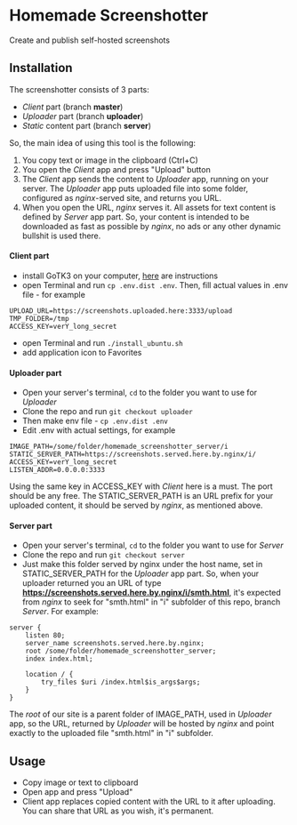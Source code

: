 # Homemade Screenshotter
Create and publish self-hosted screenshots

Installation
--

The screenshotter consists of 3 parts:
* *Client* part (branch **master**)
* *Uploader* part (branch **uploader**)
* *Static* content part (branch **server**)

So, the main idea of using this tool is the following:
1. You copy text or image in the clipboard (Ctrl+C)
1. You open the *Client* app and press "Upload" button
1. The *Client* app sends the content to *Uploader* app, running on your server.
The *Uploader* app puts uploaded file into some folder, configured as *nginx*-served site,
and returns you URL.
1. When you open the URL, *nginx* serves it. All assets for text
content is defined by *Server* app part. So, your content is intended
to be downloaded as fast as possible by *nginx*, no ads or any other
dynamic bullshit is used there.

#### Client part
* install GoTK3 on your computer, [here](https://github.com/gotk3/gotk3/wiki) are instructions
* open Terminal and run `cp .env.dist .env`. Then, fill actual values in .env file - for example
```
UPLOAD_URL=https://screenshots.uploaded.here:3333/upload
TMP_FOLDER=/tmp
ACCESS_KEY=verY_long_secret
```
* open Terminal and run `./install_ubuntu.sh`
* add application icon to Favorites

#### Uploader part
* Open your server's terminal, `cd` to the folder you want to use for *Uploader*
* Clone the repo and run `git checkout uploader`
* Then make env file - `cp .env.dist .env`
* Edit .env with actual settings, for example
```
IMAGE_PATH=/some/folder/homemade_screenshotter_server/i
STATIC_SERVER_PATH=https://screenshots.served.here.by.nginx/i/
ACCESS_KEY=verY_long_secret
LISTEN_ADDR=0.0.0.0:3333
```
Using the same key in ACCESS_KEY with *Client* here is a must. The port should be any free.
The STATIC_SERVER_PATH is an URL prefix for your uploaded content, it should be served
by *nginx*, as mentioned above.


#### Server part
* Open your server's terminal, `cd` to the folder you want to use for *Server*
* Clone the repo and run `git checkout server`
* Just make this folder served by nginx under the host name, set in STATIC_SERVER_PATH
for the *Uploader* app part. So, when your uploader returned you an URL of type
**https://screenshots.served.here.by.nginx/i/smth.html**, it's expected from *nginx*
to seek for "smth.html" in "i" subfolder of this repo, branch *Server*.
For example:
```
server { 
	listen 80;
	server_name screenshots.served.here.by.nginx;
	root /some/folder/homemade_screenshotter_server;
	index index.html;

	location / {
		try_files $uri /index.html$is_args$args;
	}
}
```

The *root* of our site is a parent folder of IMAGE_PATH, used in
*Uploader* app, so the URL, returned by *Uploader* will be hosted by *nginx* and
point exactly to the uploaded file "smth.html" in "i" subfolder.

Usage
--

* Copy image or text to clipboard
* Open app and press "Upload"
* Client app replaces copied content with the URL to it after uploading. You can share that URL as you wish, it's permanent.
